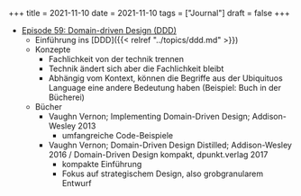 +++
title = 2021-11-10
date = 2021-11-10
tags = ["Journal"]
draft = false
+++

-   [Episode 59: Domain-driven Design (DDD)](https://www.heise.de/developer/artikel/Episode-59-Domain-driven-Design-DDD-4300844.html)
    -   Einführung ins [DDD]({{< relref "../topics/ddd.md" >}})
    -   Konzepte
        -   Fachlichkeit von der technik trennen
        -   Technik ändert sich aber die Fachlichkeit bleibt
        -   Abhängig vom Kontext, können die Begriffe aus der Ubiquituos Language eine andere Bedeutung haben (Beispiel: Buch in der Bücherei)
    -   Bücher
        -   Vaughn Vernon; Implementing Domain-Driven Design; Addison-Wesley 2013
            -   umfangreiche Code-Beispiele
        -   Vaughn Vernon; Domain-Driven Design Distilled; Addison-Wesley 2016 / Domain-Driven Design kompakt, dpunkt.verlag 2017
            -   kompakte Einführung
            -   Fokus auf strategischem Design, also grobgranularem Entwurf

